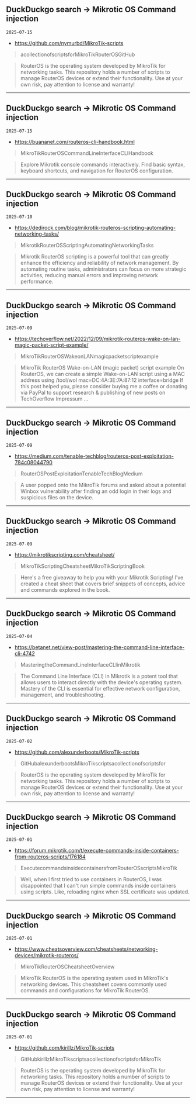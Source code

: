 ## DuckDuckgo search -> Mikrotic OS Command injection
`2025-07-15`

* https://github.com/nymurbd/MikroTik-scripts

<blockquote>
 acollectionofscriptsforMikroTikRouterOSGitHub
</blockquote>
<blockquote>
RouterOS is the operating system developed by MikroTik for networking tasks. This repository holds a number of scripts to manage RouterOS devices or extend their functionality. Use at your own risk, pay attention to license and warranty!
</blockquote>

---

## DuckDuckgo search -> Mikrotic OS Command injection
`2025-07-15`

* https://buananet.com/routeros-cli-handbook.html

<blockquote>
 MikroTikRouterOSCommandLineInterfaceCLIHandbook
</blockquote>
<blockquote>
Explore Mikrotik console commands interactively. Find basic syntax, keyboard shortcuts, and navigation for RouterOS configuration.
</blockquote>

---

## DuckDuckgo search -> Mikrotic OS Command injection
`2025-07-10`

* https://dedirock.com/blog/mikrotik-routeros-scripting-automating-networking-tasks/

<blockquote>
 MikrotikRouterOSScriptingAutomatingNetworkingTasks
</blockquote>
<blockquote>
Mikrotik RouterOS scripting is a powerful tool that can greatly enhance the efficiency and reliability of network management. By automating routine tasks, administrators can focus on more strategic activities, reducing manual errors and improving network performance.
</blockquote>

---

## DuckDuckgo search -> Mikrotic OS Command injection
`2025-07-09`

* https://techoverflow.net/2022/12/09/mikrotik-routeros-wake-on-lan-magic-packet-script-example/

<blockquote>
 MikroTikRouterOSWakeonLANmagicpacketscriptexample
</blockquote>
<blockquote>
MikroTik RouterOS Wake-on-LAN (magic packet) script example On RouterOS, we can create a simple Wake-on-LAN script using a MAC address using /tool/wol mac&#61;DC:4A:3E:7A:87:12 interface&#61;bridge If this post helped you, please consider buying me a coffee or donating via PayPal to support research &amp; publishing of new posts on TechOverflow Impressum ...
</blockquote>

---

## DuckDuckgo search -> Mikrotic OS Command injection
`2025-07-09`

* https://medium.com/tenable-techblog/routeros-post-exploitation-784c08044790

<blockquote>
 RouterOSPostExploitationTenableTechBlogMedium
</blockquote>
<blockquote>
A user popped onto the MikroTik forums and asked about a potential Winbox vulnerability after finding an odd login in their logs and suspicious files on the device.
</blockquote>

---

## DuckDuckgo search -> Mikrotic OS Command injection
`2025-07-09`

* https://mikrotikscripting.com/cheatsheet/

<blockquote>
 MikroTikScriptingCheatsheetMikroTikScriptingBook
</blockquote>
<blockquote>
Here's a free giveaway to help you with your Mikrotik Scripting! I've created a cheat sheet that covers brief snippets of concepts, advice and commands explored in the book.
</blockquote>

---

## DuckDuckgo search -> Mikrotic OS Command injection
`2025-07-04`

* https://betanet.net/view-post/mastering-the-command-line-interface-cli-4742

<blockquote>
 MasteringtheCommandLineInterfaceCLIinMikrotik
</blockquote>
<blockquote>
The Command Line Interface (CLI) in Mikrotik is a potent tool that allows users to interact directly with the device's operating system. Mastery of the CLI is essential for effective network configuration, management, and troubleshooting.
</blockquote>

---

## DuckDuckgo search -> Mikrotic OS Command injection
`2025-07-02`

* https://github.com/alexunderboots/MikroTik-scripts

<blockquote>
 GitHubalexunderbootsMikroTikscriptsacollectionofscriptsfor
</blockquote>
<blockquote>
RouterOS is the operating system developed by MikroTik for networking tasks. This repository holds a number of scripts to manage RouterOS devices or extend their functionality. Use at your own risk, pay attention to license and warranty!
</blockquote>

---

## DuckDuckgo search -> Mikrotic OS Command injection
`2025-07-01`

* https://forum.mikrotik.com/t/execute-commands-inside-containers-from-routeros-scripts/176184

<blockquote>
 ExecutecommandsinsidecontainersfromRouterOSscriptsMikroTik
</blockquote>
<blockquote>
Well, when I first tried to use containers in RouterOS, I was disappointed that I can't run simple commands inside containers using scripts. Like, reloading nginx when SSL certificate was updated.
</blockquote>

---

## DuckDuckgo search -> Mikrotic OS Command injection
`2025-07-01`

* https://www.cheatsoverview.com/cheatsheets/networking-devices/mikrotik-routeros/

<blockquote>
 MikroTikRouterOSCheatsheetOverview
</blockquote>
<blockquote>
MikroTik RouterOS is the operating system used in MikroTik's networking devices. This cheatsheet covers commonly used commands and configurations for MikroTik RouterOS.
</blockquote>

---

## DuckDuckgo search -> Mikrotic OS Command injection
`2025-07-01`

* https://github.com/kirillz/MikroTik-scripts

<blockquote>
 GitHubkirillzMikroTikscriptsacollectionofscriptsforMikroTik
</blockquote>
<blockquote>
RouterOS is the operating system developed by MikroTik for networking tasks. This repository holds a number of scripts to manage RouterOS devices or extend their functionality. Use at your own risk, pay attention to license and warranty!
</blockquote>

---

